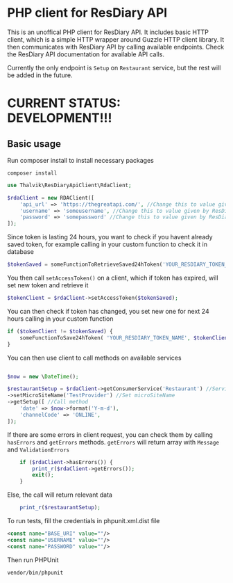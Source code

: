 PHP client for ResDiary API
========

This is an unoffical PHP client for ResDiary API. It includes basic HTTP client, which is a simple
HTTP wrapper around Guzzle HTTP client library. It then communicates with ResDiary API by calling 
available endpoints. Check the ResDiary API documentation for available API calls.

Currently the only endpoint is `Setup` on `Restaurant` service, but the rest will be added in
the future.

CURRENT STATUS: DEVELOPMENT!!!
========

Basic usage
------------------------

Run composer install to install necessary packages

`composer install`

```php
use Thalvik\ResDiaryApiClient\RdaClient;

$rdaClient = new RDAClient([
	'api_url' => 'https://thegreatapi.com/', //Change this to value given by ResDiary
	'username' => 'someusername', //Change this to value given by ResDiary
	'password' => 'somepassword' //Change this to value given by ResDiary
]);
```

Since token is lasting 24 hours, you want to check if you havent already saved token, for example calling in
your custom function to check it in database

```php
$tokenSaved = someFunctionToRetrieveSaved24hToken('YOUR_RESDIARY_TOKEN_NAME');
```

You then call `setAccessToken()` on a client, which if token has expired, will set new token and retrieve it
```php
$tokenClient = $rdaClient->setAccessToken($tokenSaved);
```

You can then check if token has changed, you set new one for next 24 hours calling in your custom function
```php
if ($tokenClient != $tokenSaved) {
	someFunctionToSave24hToken( 'YOUR_RESDIARY_TOKEN_NAME', $tokenClient);
}
```
You can then use client to call methods on available services
```php

$now = new \DateTime();

$restaurantSetup = $rdaClient->getConsumerService('Restaurant') //Service name
->setMicroSiteName('TestProvider') //Set microSiteName
->getSetup([ //Call method
	'date' => $now->format('Y-m-d'),
	'channelCode' => 'ONLINE',
]);
```

If there are some errors in client request, you can check them by calling `hasErrors` and `getErrors` methods. `getErrors`
will return array with `Message` and `ValidationErrors`

```php
	if ($rdaClient->hasErrors()) {
		print_r($rdaClient->getErrors());
		exit();
	}
```

Else, the call will return relevant data
```php
	print_r($restaurantSetup);
```

To run tests, fill the credentials in phpunit.xml.dist file

```xml
<const name="BASE_URI" value=""/>
<const name="USERNAME" value=""/>
<const name="PASSWORD" value=""/>
```

Then run PHPUnit

`vendor/bin/phpunit`

